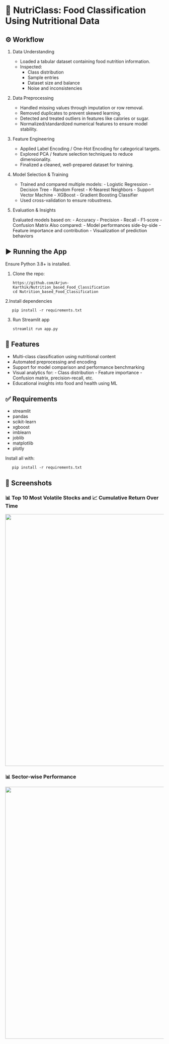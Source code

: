 # 🥗 NutriClass: Food Classification Using Nutritional Data

## ⚙️ Workflow
1. Data Understanding
   
   - Loaded a tabular dataset containing food nutrition information.
   - Inspected:
     - Class distribution
     - Sample entries
     - Dataset size and balance
     - Noise and inconsistencies

2. Data Preprocessing
   
     - Handled missing values through imputation or row removal.
     - Removed duplicates to prevent skewed learning.
     - Detected and treated outliers in features like calories or sugar.
     - Normalized/standardized numerical features to ensure model stability.

3. Feature Engineering

     - Applied Label Encoding / One-Hot Encoding for categorical targets.
     - Explored PCA / feature selection techniques to reduce dimensionality.
     - Finalized a cleaned, well-prepared dataset for training.

4. Model Selection & Training
   
     - Trained and compared multiple models:
           - Logistic Regression
           - Decision Tree
           - Random Forest
           - K-Nearest Neighbors
           - Support Vector Machine
           - XGBoost
           - Gradient Boosting Classifier
     - Used cross-validation to ensure robustness.
  
5. Evaluation & Insights
   
      Evaluated models based on:
           - Accuracy
           - Precision
           - Recall
           - F1-score
           - Confusion Matrix
      Also compared:
           - Model performances side-by-side
           - Feature importance and contribution
           - Visualization of prediction behaviors

## ▶️ Running the App

Ensure Python 3.8+ is installed.

1. Clone the repo:
   
       https://github.com/Arjun-Karthik/Nutrition_based_Food_Classification
       cd Nutrition_based_Food_Classification

2.Install dependencies

       pip install -r requirements.txt

3. Run Streamlit app

       streamlit run app.py

## 🧩 Features

   - Multi-class classification using nutritional content
   - Automated preprocessing and encoding
   - Support for model comparison and performance benchmarking
   - Visual analytics for:
          - Class distribution
          - Feature importance
          - Confusion matrix, precision-recall, etc.
   - Educational insights into food and health using ML

## ✅ Requirements

   - streamlit
   - pandas
   - scikit-learn
   - xgboost
   - imblearn
   - joblib
   - matplotlib
   - plotly

Install all with:

       pip install -r requirements.txt

## 📸 Screenshots

### 📊 Top 10 Most Volatile Stocks and 📈 Cumulative Return Over Time

<img src="Screenshots/Bar and Line Chart.png" width="800"/>

### 📊 Sector-wise Performance

<img src="Screenshots/Bar Chart.png" width="800"/>
